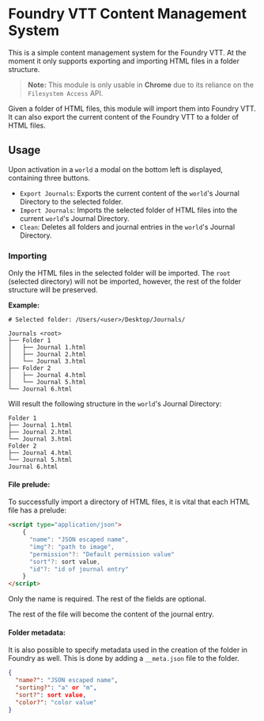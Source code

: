 # Foundry VTT Content Management System

This is a simple content management system for the Foundry VTT. At the moment it only supports exporting and importing HTML files in a folder structure.

> **Note:** This module is only usable in **Chrome** due to its reliance on the `Filesystem Access` API.

Given a folder of HTML files, this module will import them into Foundry VTT. It can also export the current content of the Foundry VTT to a folder of HTML files.

## Usage

Upon activation in a `world` a modal on the bottom left is displayed, containing three buttons.

-   `Export Journals`: Exports the current content of the `world`'s Journal Directory to the selected folder.
-   `Import Journals`: Imports the selected folder of HTML files into the current `world`'s Journal Directory.
-   `Clean`: Deletes all folders and journal entries in the `world`'s Journal Directory.

### Importing

Only the HTML files in the selected folder will be imported. The `root` (selected directory) will not be imported, however, the rest of the folder structure will be preserved.

**Example:**

```
# Selected folder: /Users/<user>/Desktop/Journals/

Journals <root>
├── Folder 1
│   ├── Journal 1.html
│   ├── Journal 2.html
│   └── Journal 3.html
├── Folder 2
│   ├── Journal 4.html
│   └── Journal 5.html
└── Journal 6.html
```

Will result the following structure in the `world`'s Journal Directory:

```
Folder 1
├── Journal 1.html
├── Journal 2.html
└── Journal 3.html
Folder 2
├── Journal 4.html
└── Journal 5.html
Journal 6.html
```

#### File prelude:

To successfully import a directory of HTML files, it is vital that each HTML file has a prelude:

```html
<script type="application/json">
	{
	  "name": "JSON escaped name",
	  "img"?: "path to image",
	  "permission"?: "Default permission value"
	  "sort"?: sort value,
	  "id"?: "id of journal entry"
	}
</script>
```

Only the name is required. The rest of the fields are optional.

The rest of the file will become the content of the journal entry.

#### Folder metadata:

It is also possible to specify metadata used in the creation of the folder in Foundry as well. This is done by adding a `__meta.json` file to the folder.

```json
{
  "name?": "JSON escaped name",
  "sorting?": "a" or "m",
  "sort?": sort value,
  "color?": "color value"
}
```
